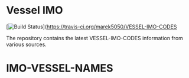 # Vessel IMO 
[![Build Status](https://travis-ci.org/marek5050/VESSEL-IMO-CODES.svg?branch=master)](https://travis-ci.org/marek5050/VESSEL-IMO-CODES

The repository contains the latest VESSEL-IMO-CODES information from various sources. 

# IMO-VESSEL-NAMES
